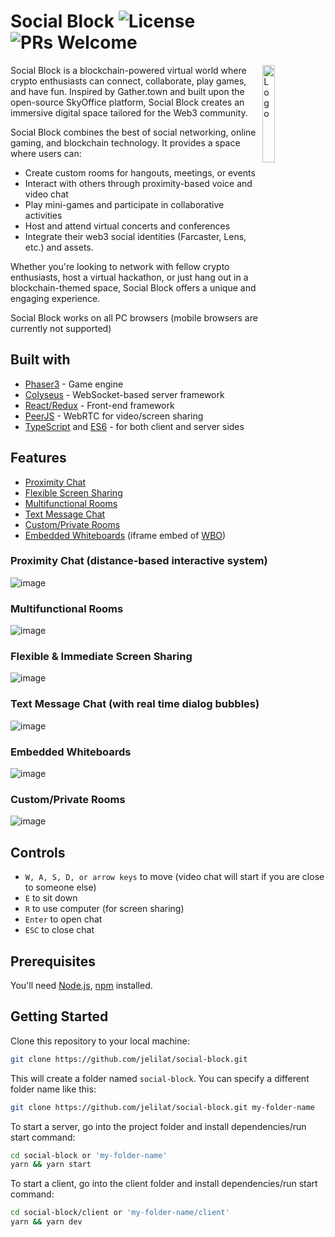 # Social Block ![License](https://img.shields.io/badge/license-MIT-blue) ![PRs Welcome](https://img.shields.io/badge/PRs-welcome-green.svg)

<img alt="Logo" align="right" src="[Your Logo URL]" width="20%" />

Social Block is a blockchain-powered virtual world where crypto enthusiasts can connect, collaborate, play games, and have fun. Inspired by Gather.town and built upon the open-source SkyOffice platform, Social Block creates an immersive digital space tailored for the Web3 community.

Social Block combines the best of social networking, online gaming, and blockchain technology. It provides a space where users can:

- Create custom rooms for hangouts, meetings, or events
- Interact with others through proximity-based voice and video chat
- Play mini-games and participate in collaborative activities
- Host and attend virtual concerts and conferences
- Integrate their web3 social identities (Farcaster, Lens, etc.) and assets.

Whether you're looking to network with fellow crypto enthusiasts, host a virtual hackathon, or just hang out in a blockchain-themed space, Social Block offers a unique and engaging experience.

Social Block works on all PC browsers (mobile browsers are currently not supported)

## Built with

- [Phaser3](https://github.com/photonstorm/phaser) - Game engine
- [Colyseus](https://github.com/colyseus/colyseus) - WebSocket-based server framework
- [React/Redux](https://github.com/facebook/react) - Front-end framework
- [PeerJS](https://github.com/peers/peerjs) - WebRTC for video/screen sharing
- [TypeScript](https://github.com/microsoft/TypeScript) and [ES6](https://github.com/eslint/eslint) - for both client and server sides

## Features

- [Proximity Chat](#proximity-chat-distance-based-interactive-system)
- [Flexible Screen Sharing](#flexible--immediate-screen-sharing)
- [Multifunctional Rooms](#multifunctional-rooms)
- [Text Message Chat](#text-message-chat-with-real-time-dialog-bubbles)
- [Custom/Private Rooms](#customprivate-rooms)
- [Embedded Whiteboards](#embedded-whiteboards) (iframe embed of [WBO](https://github.com/lovasoa/whitebophir))

### Proximity Chat (distance-based interactive system)

![image](https://user-images.githubusercontent.com/11501902/139960852-cf0e0883-8fbe-459d-bb11-3707d0ae1360.png)

### Multifunctional Rooms

![image](https://user-images.githubusercontent.com/11501902/139961091-1801bd4d-fbd6-4400-8503-85ece744e979.png)

### Flexible & Immediate Screen Sharing

![image](https://user-images.githubusercontent.com/11501902/139961155-44a85cd9-ac25-4563-9d82-6537ed7435f6.png)

### Text Message Chat (with real time dialog bubbles)

![image](https://user-images.githubusercontent.com/11501902/145925423-3b5b9026-d3b9-429d-920b-98b0bcd6300a.png)

### Embedded Whiteboards

![image](https://user-images.githubusercontent.com/11501902/147785323-19dbf0e6-056d-44c5-8efe-e969297bbe52.png)

### Custom/Private Rooms

![image](https://user-images.githubusercontent.com/11501902/147784118-15ef50bf-0f67-4704-89d7-81b2fa7f8ceb.png)

## Controls

- `W, A, S, D, or arrow keys` to move (video chat will start if you are close to someone else)
- `E` to sit down
- `R` to use computer (for screen sharing)
- `Enter` to open chat
- `ESC` to close chat

## Prerequisites

You'll need [Node.js](https://nodejs.org/en/), [npm](https://www.npmjs.com/) installed.

## Getting Started

Clone this repository to your local machine:

```bash
git clone https://github.com/jelilat/social-block.git
```

This will create a folder named `social-block`. You can specify a different folder name like this:

```bash
git clone https://github.com/jelilat/social-block.git my-folder-name
```

To start a server, go into the project folder and install dependencies/run start command:

```bash
cd social-block or 'my-folder-name'
yarn && yarn start
```

To start a client, go into the client folder and install dependencies/run start command:

```bash
cd social-block/client or 'my-folder-name/client'
yarn && yarn dev
```
